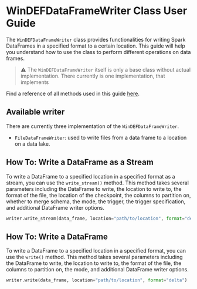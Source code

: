 # WinDEFDataFrameWriter Class User Guide

The `WinDEFDataFrameWriter` class provides functionalities for writing Spark
DataFrames in a specified format to a certain location. This guide will help you
understand how to use the class to perform different operations on data frames.

> :warning: The `WinDEFDataFrameWriter` itself is only a base class without
> actual implementation. There currently is one implementation, that implements

Find a reference of all methods used in this guide
[here](../../../Reference/data_handling.md).

## Available writer

There are currently three implementation of the `WinDEFDataFrameWriter`.

- `FileDataFrameWriter`: used to write files from a data frame to a location on
  a data lake.

## How To: Write a DataFrame as a Stream

To write a DataFrame to a specified location in a specified format as a stream,
you can use the `write_stream()` method. This method takes several parameters
including the DataFrame to write, the location to write to, the format of the
file, the location of the checkpoint, the columns to partition on, whether to
merge schema, the mode, the trigger, the trigger specification, and additional
DataFrame writer options.

```python
writer.write_stream(data_frame, location="path/to/location", format="delta")
```

## How To: Write a DataFrame

To write a DataFrame to a specified location in a specified format, you can use
the `write()` method. This method takes several parameters including the
DataFrame to write, the location to write to, the format of the file, the
columns to partition on, the mode, and additional DataFrame writer options.

```python
writer.write(data_frame, location="path/to/location", format="delta")
```
